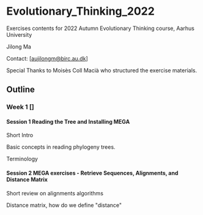 # Evolutionary_Thinking_2022

Exercises contents for 2022 Autumn Evolutionary Thinking course, Aarhus University


Jilong Ma

Contact: [aujilongm@birc.au.dk]


Special Thanks to Moisès Coll Macià who structured the exercise materials.

## Outline

### Week 1 []
#### Session 1 Reading the Tree and Installing MEGA
Short Intro

Basic concepts in reading phylogeny trees.

Terminology
#### Session 2 MEGA exercises - Retrieve Sequences, Alignments, and Distance Matrix
Short review on alignments algorithms

Distance matrix, how do we define "distance"
